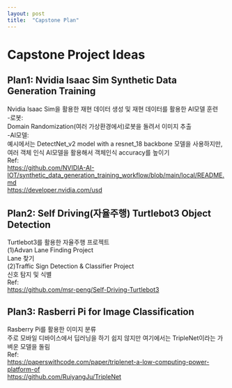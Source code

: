 ```yaml
---
layout: post
title:  "Capstone Plan"
---
```


# Capstone Project Ideas
## Plan1: Nvidia Isaac Sim Synthetic Data Generation Training 
Nvidia Isaac Sim을 활용한 재현 데이터 생성 및 재현 데이터를 활용한 AI모델 훈련 <br/>
-로봇: <br/>
Domain Randomization(여러 가상환경에서)로봇을 돌려서 이미지 추출 <br/>
-AI모델: <br/>
예시에서는 DetectNet_v2 model with a resnet_18 backbone 모델을 사용하지만, 여러 객체 인식 AI모델을 활용해서 객체인식 accuracy를 높이기 <br/>
Ref: <br/>
https://github.com/NVIDIA-AI-IOT/synthetic_data_generation_training_workflow/blob/main/local/README.md <br/>
https://developer.nvidia.com/usd <br/>

## Plan2: Self Driving(자율주행) Turtlebot3 Object Detection
Turtlebot3를 활용한 자율주행 프로젝트 <br/>
(1)Advan Lane Finding Project <br/>
Lane 찾기 <br/>
(2)Traffic Sign Detection & Classifier Project <br/>
신호 탐지 및 식별 <br/>
Ref: <br/>
https://github.com/msr-peng/Self-Driving-Turtlebot3 <br/>

## Plan3: Rasberri Pi for Image Classification 
Rasberry Pi를 활용한 이미지 분류 <br/>
주로 모바일 디바이스에서 딥러닝을 하기 쉽지 않지만 여기에서는 TripleNet이라는 가벼운 모델을 돌림 <br/>
Ref: <br/>
https://paperswithcode.com/paper/triplenet-a-low-computing-power-platform-of <br/>
https://github.com/RuiyangJu/TripleNet <br/>
